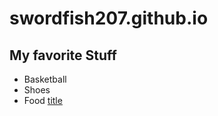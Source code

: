 # swordfish207.github.io

## My favorite Stuff
- Basketball
- Shoes
- Food
[title](https://ph.images.search.yahoo.com/search/images;_ylt=AwrKBIJXmnVjSjw4Ywi1Rwx.;_ylu=c2VjA3NlYXJjaARzbGsDYnV0dG9u;_ylc=X1MDMjExNDczNDAwNQRfcgMyBGZyA21jYWZlZQRmcjIDcDpzLHY6aSxtOnNiLXRvcARncHJpZANyU0UzY1FtbVJaV2lJV2RZTjVvaGpBBG5fcnNsdAMwBG5fc3VnZwMxMARvcmlnaW4DcGguaW1hZ2VzLnNlYXJjaC55YWhvby5jb20EcG9zAzAEcHFzdHIDBHBxc3RybAMwBHFzdHJsAzkEcXVlcnkDam9yZGFuJTIwMzcEdF9zdG1wAzE2Njg2NTE2MDA-?p=jordan+37&fr=mcafee&fr2=p%3As%2Cv%3Ai%2Cm%3Asb-top&ei=UTF-8&x=wrt&type=E211PH885G0#id=52&iurl=https%3A%2F%2Fbrobible.com%2Fwp-content%2Fuploads%2F2019%2F11%2Fair-jordan-34.jpg&action=click)

